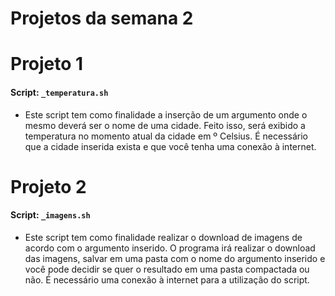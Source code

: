 # Projetos da semana 2


# Projeto 1

#### Script: `_temperatura.sh`

* Este script tem como finalidade a inserção de um argumento onde o mesmo deverá ser o nome de uma cidade.
Feito isso, será exibido a temperatura no momento atual da cidade em º Celsius.
É necessário que a cidade inserida exista e que você tenha uma conexão à internet.

# Projeto 2

#### Script: `_imagens.sh`

* Este script tem como finalidade realizar o download de imagens de acordo com o argumento inserido.
O programa irá realizar o download das imagens, salvar em uma pasta com o nome do argumento inserido e você pode decidir se quer o resultado em uma pasta compactada ou não.
É necessário uma conexão à internet para a utilização do script.
